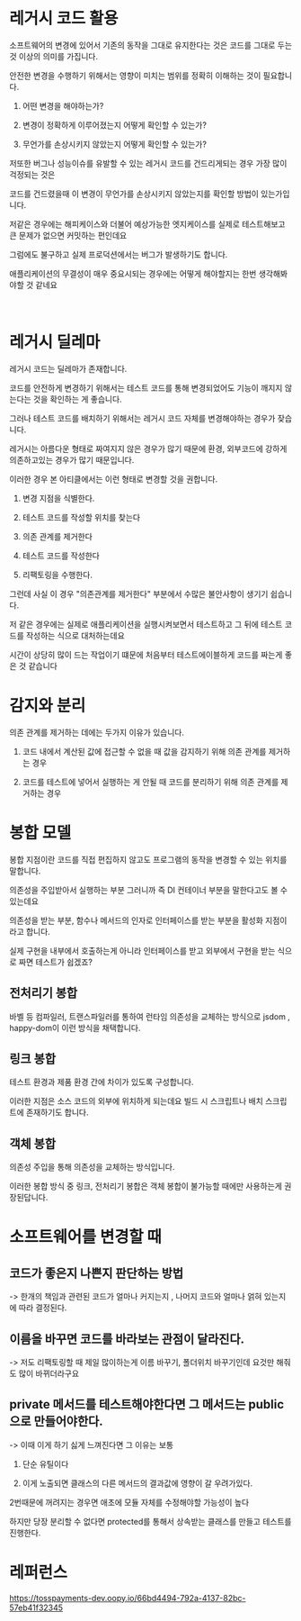 # 레거시 코드 활용

소프트웨어의 변경에 있어서 기존의 동작을 그대로 유지한다는 것은 코드를 그대로 두는 것 이상의 의미를 가집니다.

안전한 변경을 수행하기 위해서는 영향이 미치는 범위를 정확히 이해하는 것이 필요합니다.

1. 어떤 변경을 해야하는가?

2. 변경이 정확하게 이루어졌는지 어떻게 확인할 수 있는가?

3. 무언가를 손상시키지 않았는지 어떻게 확인할 수 있는가?

저또한 버그나 성능이슈를 유발할 수 있는 레거시 코드를 건드리게되는 경우 가장 많이 걱정되는 것은

코드를 건드렸을때 이 변경이 무언가를 손상시키지 않았는지를 확인할 방법이 있는가입니다.

저같은 경우에는 해피케이스와 더불어 예상가능한 엣지케이스를 실제로 테스트해보고 큰 문제가 없으면 커밋하는 편인데요

그럼에도 불구하고 실제 프로덕션에서는 버그가 발생하기도 합니다.

애플리케이션의 무결성이 매우 중요시되는 경우에는 어떻게 해야할지는 한번 생각해봐야할 것 같네요

<br/>

# 레거시 딜레마

레거시 코드는 딜레마가 존재합니다.

코드를 안전하게 변경하기 위해서는 테스트 코드를 통해 변경되었어도 기능이 깨지지 않는다는 것을 확인하는 게 좋습니다.

그러나 테스트 코드를 배치하기 위해서는 레거시 코드 자체를 변경해야하는 경우가 잦습니다.

레거시는 아름다운 형태로 짜여지지 않은 경우가 많기 때문에 환경, 외부코드에 강하게 의존하고있는 경우가 많기 때문입니다.

이러한 경우 본 아티클에서는 이런 형태로 변경할 것을 권합니다.

1. 변경 지점을 식별한다.

2. 테스트 코드를 작성할 위치를 찾는다

3. 의존 관계를 제거한다

4. 테스트 코드를 작성한다

5. 리팩토링을 수행한다.

그런데 사실 이 경우 "의존관계를 제거한다" 부분에서 수많은 불안사항이 생기기 쉽습니다.

저 같은 경우에는 실제로 애플리케이션을 실행시켜보면서 테스트하고 그 뒤에 테스트 코드를 작성하는 식으로 대처하는데요

시간이 상당히 많이 드는 작업이기 떄문에 처음부터 테스트에이블하게 코드를 짜는게 좋은 것 같습니다

# 감지와 분리

의존 관계를 제거하는 데에는 두가지 이유가 있습니다.

1. 코드 내에서 계산된 값에 접근할 수 없을 때 값을 감지하기 위해 의존 관계를 제거하는 경우

2. 코드를 테스트에 넣어서 실행하는 게 안될 때 코드를 분리하기 위해 의존 관계를 제거하는 경우

# 봉합 모델

봉합 지점이란 코드를 직접 편집하지 않고도 프로그램의 동작을 변경할 수 있는 위치를 말합니다.

의존성을 주입받아서 실행하는 부분 그러니까 즉 DI 컨테이너 부분을 말한다고도 볼 수 있는데요

의존성을 받는 부분, 함수나 메서드의 인자로 인터페이스를 받는 부분을 활성화 지점이라고 합니다.

실제 구현을 내부에서 호출하는게 아니라 인터페이스를 받고 외부에서 구현을 받는 식으로 짜면 테스트가 쉽겠죠?

## 전처리기 봉합

바벨 등 컴파일러, 트랜스파일러를 통하여 런타임 의존성을 교체하는 방식으로 jsdom , happy-dom이 이런 방식을 채택합니다.

## 링크 봉합

테스트 환경과 제품 환경 간에 차이가 있도록 구성합니다.

이러한 지점은 소스 코드의 외부에 위치하게 되는데요 빌드 시 스크립트나 배치 스크립트에 존재하기도 합니다.

## 객체 봉합

의존성 주입을 통해 의존성을 교체하는 방식입니다.

이러한 봉합 방식 중 링크, 전처리기 봉합은 객체 봉합이 불가능할 때에만 사용하는게 권장된답니다.

# 소프트웨어를 변경할 때

## 코드가 좋은지 나쁜지 판단하는 방법

-> 한개의 책임과 관련된 코드가 얼마나 커지는지 , 나머지 코드와 얼마나 얽혀 있는지에 따라 결정된다.

## 이름을 바꾸면 코드를 바라보는 관점이 달라진다.

-> 저도 리팩토링할 때 제일 많이하는게 이름 바꾸기, 폴더위치 바꾸기인데 요것만 해줘도 많이 바뀌더라구요

## private 메서드를 테스트해야한다면 그 메서드는 public으로 만들어야한다.

-> 이때 이게 하기 싫게 느껴진다면 그 이유는 보통

1. 단순 유틸이다

2. 이게 노출되면 클래스의 다른 메서드의 결과값에 영향이 갈 우려가있다.

2번때문에 꺼려지는 경우면 애초에 모듈 자체를 수정해야할 가능성이 높다

하지만 당장 분리할 수 없다면 protected를 통해서 상속받는 클래스를 만들고 테스트를 진행한다.



# 레퍼런스

https://tosspayments-dev.oopy.io/66bd4494-792a-4137-82bc-57eb41f32345
